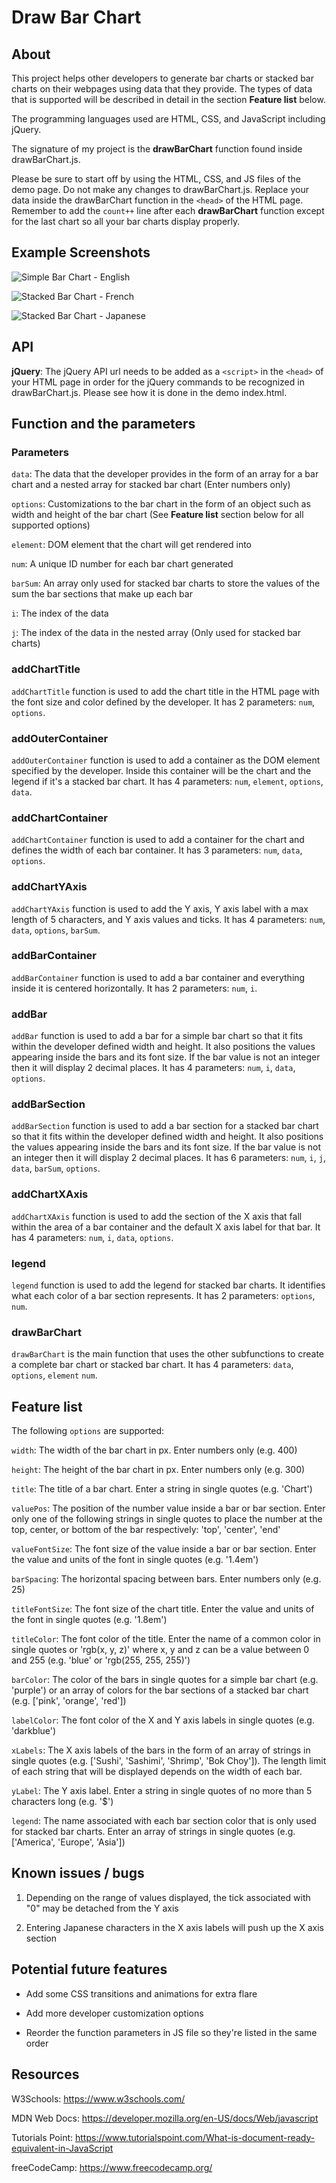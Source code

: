 # Draw Bar Chart

## About

This project helps other developers to generate bar charts or stacked bar charts on their webpages using data that they provide. The types of data that is supported will be described in detail in the section **Feature list** below.

The programming languages used are HTML, CSS, and JavaScript including jQuery.

The signature of my project is the **drawBarChart** function found inside drawBarChart.js.

Please be sure to start off by using the HTML, CSS, and JS files of the demo page. Do not make any changes to drawBarChart.js. Replace your data inside the drawBarChart function in the `<head>` of the HTML page. Remember to add the `count++` line after each **drawBarChart** function except for the last chart so all your bar charts display properly.

## Example Screenshots

![Simple Bar Chart - English](https://user-images.githubusercontent.com/84679544/135497731-c1092134-3304-4751-b8b4-55d65dab742e.png)

![Stacked Bar Chart - French](https://user-images.githubusercontent.com/84679544/135498053-94e5aac9-ed5e-4661-8529-4d6dd6438738.png)

![Stacked Bar Chart - Japanese](https://user-images.githubusercontent.com/84679544/135498365-2577abf0-f510-4da6-8ff4-a50c4681a523.png)

## API

**jQuery**: The jQuery API url needs to be added as a `<script>` in the `<head>` of your HTML page in order for the jQuery commands to be recognized in drawBarChart.js. Please see how it is done in the demo index.html.

## Function and the parameters

### Parameters

`data`: The data that the developer provides in the form of an array for a bar chart and a nested array for stacked bar chart (Enter numbers only)

`options`: Customizations to the bar chart in the form of an object such as width and height of the bar chart (See **Feature list** section below for all supported options)

`element`: DOM element that the chart will get rendered into

`num`: A unique ID number for each bar chart generated

`barSum`: An array only used for stacked bar charts to store the values of the sum the bar sections that make up each bar

`i`: The index of the data

`j`: The index of the data in the nested array (Only used for stacked bar charts)

### addChartTitle

`addChartTitle` function is used to add the chart title in the HTML page with the font size and color defined by the developer. It has 2 parameters: `num`, `options`.

### addOuterContainer

`addOuterContainer` function is used to add a container as the DOM element specified by the developer. Inside this container will be the chart and the legend if it's a stacked bar chart. It has 4 parameters: `num`, `element`, `options`, `data`.

### addChartContainer

`addChartContainer` function is used to add a container for the chart and defines the width of each bar container. It has 3 parameters: `num`, `data`, `options`.

### addChartYAxis

`addChartYAxis` function is used to add the Y axis, Y axis label with a max length of 5 characters, and Y axis values and ticks. It has 4 parameters: `num`, `data`, `options`, `barSum`.

### addBarContainer

`addBarContainer` function is used to add a bar container and everything inside it is centered horizontally. It has 2 parameters: `num`, `i`.

### addBar

`addBar` function is used to add a bar for a simple bar chart so that it fits within the developer defined width and height. It also positions the values appearing inside the bars and its font size. If the bar value is not an integer then it will display 2 decimal places. It has 4 parameters: `num`, `i`, `data`, `options`.

### addBarSection

`addBarSection` function is used to add a bar section for a stacked bar chart so that it fits within the developer defined width and height. It also positions the values appearing inside the bars and its font size. If the bar value is not an integer then it will display 2 decimal places. It has 6 parameters: `num`, `i`, `j`, `data`, `barSum`, `options`.

### addChartXAxis

`addChartXAxis` function is used to add the section of the X axis that fall within the area of a bar container and the default X axis label for that bar. It has 4 parameters: `num`, `i`, `data`, `options`.

### legend

`legend` function is used to add the legend for stacked bar charts. It identifies what each color of a bar section represents. It has 2 parameters: `options`, `num`.

### drawBarChart

`drawBarChart` is the main function that uses the other subfunctions to create a complete bar chart or stacked bar chart. It has 4 parameters: `data`, `options`, `element` `num`.

## Feature list

The following `options` are supported:

`width`: The width of the bar chart in px. Enter numbers only (e.g. 400)

`height`: The height of the bar chart in px. Enter numbers only (e.g. 300)

`title`: The title of a bar chart. Enter a string in single quotes (e.g. 'Chart')

`valuePos`: The position of the number value inside a bar or bar section. Enter only one of the following strings in single quotes to place the number at the top, center, or bottom of the bar respectively: 'top', 'center', 'end'

`valueFontSize`: The font size of the value inside a bar or bar section. Enter the value and units of the font in single quotes (e.g. '1.4em')

`barSpacing`: The horizontal spacing between bars. Enter numbers only (e.g. 25)

`titleFontSize`: The font size of the chart title. Enter the value and units of the font in single quotes (e.g. '1.8em')

`titleColor`: The font color of the title. Enter the name of a common color in single quotes or 'rgb(x, y, z)' where x, y and z can be a value between 0 and 255 (e.g. 'blue' or 'rgb(255, 255, 255)')

`barColor`: The color of the bars in single quotes for a simple bar chart (e.g. 'purple') or an array of colors for the bar sections of a stacked bar chart (e.g. ['pink', 'orange', 'red'])

`labelColor`: The font color of the X and Y axis labels in single quotes (e.g. 'darkblue')

`xLabels`: The X axis labels of the bars in the form of an array of strings in single quotes (e.g. ['Sushi', 'Sashimi', 'Shrimp', 'Bok Choy']). The length limit of each string that will be displayed depends on the width of each bar.

`yLabel`: The Y axis label. Enter a string in single quotes of no more than 5 characters long (e.g. '$')

`legend`: The name associated with each bar section color that is only used for stacked bar charts. Enter an array of strings in single quotes (e.g. ['America', 'Europe', 'Asia'])

## Known issues / bugs

1. Depending on the range of values displayed, the tick associated with "0" may be detached from the Y axis

2. Entering Japanese characters in the X axis labels will push up the X axis section

## Potential future features

- Add some CSS transitions and animations for extra flare

- Add more developer customization options

- Reorder the function parameters in JS file so they're listed in the same order

## Resources

W3Schools: https://www.w3schools.com/

MDN Web Docs: https://developer.mozilla.org/en-US/docs/Web/javascript

Tutorials Point: https://www.tutorialspoint.com/What-is-document-ready-equivalent-in-JavaScript

freeCodeCamp: https://www.freecodecamp.org/
